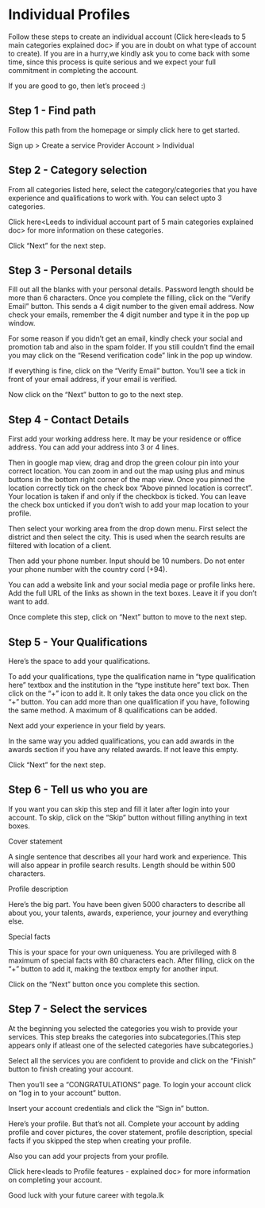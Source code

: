 # Individual Profiles

Follow these steps to create an individual account (Click here<leads to 5 main categories explained doc> if you are in doubt on what type of account to create). If you are in a hurry,we kindly ask you to come back with some time, since this process is quite serious and we expect your full commitment in completing the account.

If you are good to go, then let’s proceed :)

## Step 1 - Find path

Follow this path from the homepage or simply click here<links to individual route> to get started.

Sign up > Create a service Provider Account > Individual

## Step 2 - Category selection

From all categories listed here, select the category/categories that you have experience and qualifications to work with. You can select upto 3 categories.

Click here<Leeds to individual account part of 5 main categories explained doc> for more information on these categories.

Click “Next” for the next step.

## Step 3 - Personal details

Fill out all the blanks with your personal details. Password length should be more than 6 characters. Once you complete the filling, click on the “Verify Email” button. This sends a 4 digit number to the given email address. Now check your emails, remember the 4 digit number and type it in the pop up window.

For some reason if you didn’t get an email, kindly check your social and promotion tab and also in the spam folder. If you still couldn’t find the email you may click on the “Resend verification code” link in the pop up window.

If everything is fine, click on the “Verify Email” button. You’ll see a tick in front of your email address, if your email is verified.

Now click on the “Next” button to go to the next step.

## Step 4 - Contact Details

First add your working address here. It may be your residence or office address. You can add your address into 3 or 4 lines.

Then in google map view, drag and drop the green colour pin into your correct location. You can zoom in and out the map using plus and minus buttons in the bottom right corner of the map view. Once you pinned the location correctly tick on the check box “Above pinned location is correct”. Your location is taken if and only if the checkbox is ticked. You can leave the check box unticked if you don’t wish to add your map location to your profile.

Then select your working area from the drop down menu. First select the district and then select the city. This is used when the search results are filtered with location of a client.

Then add your phone number. Input should be 10 numbers. Do not enter your phone number with the country cord (+94).

You can add a website link and your social media page or profile links here. Add the full URL of the links as shown in the text boxes. Leave it if you don’t want to add.

Once complete this step, click on “Next” button to move to the next step.

## Step 5 - Your Qualifications

Here’s the space to add your qualifications.

To add your qualifications, type the qualification name in “type qualification here” textbox and the institution in the “type institute here” text box. Then click on the “+” icon to add it. It only takes the data once you click on the “+” button. You can add more than one qualification if you have, following the same method. A maximum of 8 qualifications can be added.

Next add your experience in your field by years.

In the same way you added qualifications, you can add awards in the awards section if you have any related awards. If not leave this empty.

Click “Next” for the next step.

## Step 6 - Tell us who you are

If you want you can skip this step and fill it later after login into your account. To skip, click on the “Skip” button without filling anything in text boxes.

Cover statement

A single sentence that describes all your hard work and experience. This will also appear in profile search results. Length should be within 500 characters.

Profile description

Here’s the big part. You have been given 5000 characters to describe all about you, your talents, awards, experience, your journey and everything else.

Special facts

This is your space for your own uniqueness. You are privileged with 8 maximum of special facts with 80 characters each. After filling, click on the “+” button to add it, making the textbox empty for another input.

Click on the “Next” button once you complete this section.

## Step 7 - Select the services

At the beginning you selected the categories you wish to provide your services. This step breaks the categories into subcategories.(This step appears only if atleast one of the selected categories have subcategories.)

Select all the services you are confident to provide and click on the “Finish” button to finish creating your account.

Then you’ll see a “CONGRATULATIONS” page. To login your account click on “log in to your account” button.

Insert your account credentials and click the “Sign in” button.


Here’s your profile. But that’s not all. Complete your account by adding profile and cover pictures, the cover statement, profile description, special facts if you skipped the step when creating your profile.

Also you can add your projects from your profile.

Click here<leads to Profile features - explained doc> for more information on completing your account.

Good luck with your future career with tegola.lk

